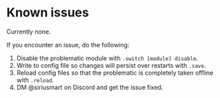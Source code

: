 # Known issues

Currently none.

If you encounter an issue, do the following:
1. Disable the problematic module with `.switch [module] disable`.
2. Write to config file so changes will persist over restarts with `.save`.
3. Reload config files so that the problematic is completely taken offline with `.reload`.
4. DM @siriusmart on Discord and get the issue fixed.
